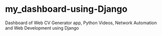 # my_dashboard-using-Django
Dashboard of Web CV Generator app, Python Videos, Network Automation and Web Development using Django
